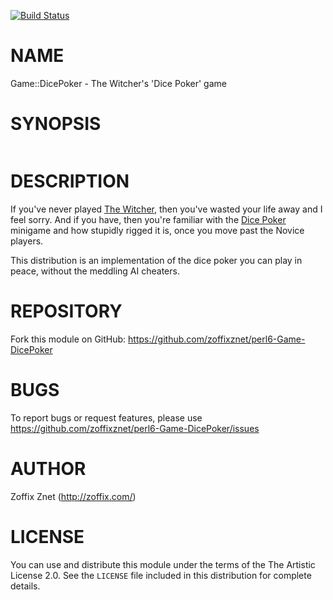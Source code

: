 [![Build Status](https://travis-ci.org/zoffixznet/perl6-Game-DicePoker.svg)](https://travis-ci.org/zoffixznet/perl6-Game-DicePoker)

# NAME

Game::DicePoker - The Witcher's 'Dice Poker' game

# SYNOPSIS

```perl6
```

# DESCRIPTION

If you've never played
[The Witcher](http://witcher.wikia.com/wiki/Witcher_Wiki), then you've wasted
your life away and I feel sorry. And if you have, then you're familiar with the
[Dice Poker](http://witcher.wikia.com/wiki/Dice_poker_in_The_Witcher) minigame
and how stupidly rigged it is, once you move past the Novice players.

This distribution is an implementation of the dice poker you can play in peace,
without the meddling AI cheaters.

# REPOSITORY

Fork this module on GitHub:
https://github.com/zoffixznet/perl6-Game-DicePoker

# BUGS

To report bugs or request features, please use
https://github.com/zoffixznet/perl6-Game-DicePoker/issues

# AUTHOR

Zoffix Znet (http://zoffix.com/)

# LICENSE

You can use and distribute this module under the terms of the
The Artistic License 2.0. See the `LICENSE` file included in this
distribution for complete details.
